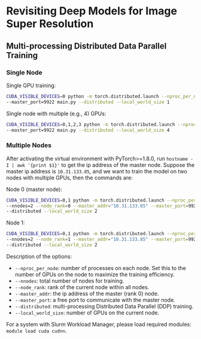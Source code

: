 # Revisiting Deep Models for Image Super Resolution

## Multi-processing Distributed Data Parallel Training

### Single Node

Single GPU training:

```bash
CUDA_VISIBLE_DEVICES=0 python -m torch.distributed.launch --nproc_per_node=1 \
--master_port=9922 main.py --distributed --local_world_size 1
```

Single node with multiple (e.g., 4) GPUs:

```bash
CUDA_VISIBLE_DEVICES=0,1,2,3 python -m torch.distributed.launch --nproc_per_node=4 \
--master_port=9922 main.py --distributed --local_world_size 4
```

### Multiple Nodes

After activating the virtual environment with PyTorch>=1.8.0, run `hostname -I | awk '{print $1}'` to get the ip address of the master node. Suppose the master ip address is `10.31.133.85`, and we want to train the model on two nodes with multiple GPUs, then the commands are:

Node 0 (master node):

```bash
CUDA_VISIBLE_DEVICES=0,1 python -m torch.distributed.launch --nproc_per_node=2 \
--nnodes=2 --node_rank=0 --master_addr="10.31.133.85" --master_port=9922 main.py \
--distributed --local_world_size 2
```

Node 1:

```bash
CUDA_VISIBLE_DEVICES=0,1 python -m torch.distributed.launch --nproc_per_node=2 \
--nnodes=2 --node_rank=1 --master_addr="10.31.133.85" --master_port=9922 main.py \
--distributed --local_world_size 2
```

Description of the options:

- `--nproc_per_node`: number of processes on each node. Set this to the number of GPUs on the node to maximize the training efficiency.
- `--nnodes`: total number of nodes for training.
- `--node_rank`: rank of the current node within all nodes.
- `--master_addr`: the ip address of the master (rank 0) node.
- `--master_port`: a free port to communicate with the master node.
- `--distributed`: multi-processing Distributed Data Parallel (DDP) training.
- `--local_world_size`: number of GPUs on the current node.

For a system with Slurm Workload Manager, please load required modules: `module load cuda cudnn`.
